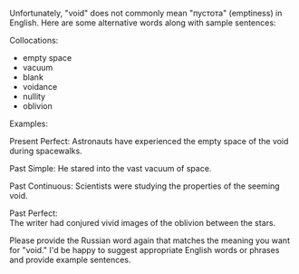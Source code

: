 Unfortunately, "void" does not commonly mean "пустота" (emptiness) in English. Here are some alternative words along with sample sentences:

Collocations:

- empty space
- vacuum  
- blank
- voidance 
- nullity
- oblivion

Examples:

Present Perfect: 
Astronauts have experienced the empty space of the void during spacewalks.

Past Simple:
He stared into the vast vacuum of space.  

Past Continuous: 
Scientists were studying the properties of the seeming void.

Past Perfect:  
The writer had conjured vivid images of the oblivion between the stars.

Please provide the Russian word again that matches the meaning you want for "void." I'd be happy to suggest appropriate English words or phrases and provide example sentences.
